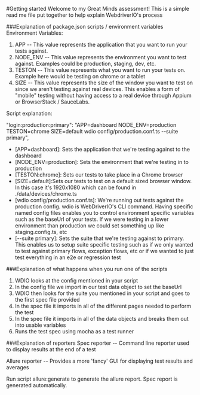 #Getting started
Welcome to my Great Minds assessment! This is a simple read me file put together to help explain WebdriverIO's process

###Explanation of package.json scripts / environment variables
Environment Variables:
1. APP -- This value represents the application that you want to run your tests against.
2. NODE_ENV -- This value represents the environment you want to test against. Examples could be production, staging, dev, etc.
3. TESTON -- This value represents what you want to run your tests on. Example here would be testing on chrome or a tablet
4. SIZE -- This value represents the size of the window you want to test on since we aren't testing against real devices. This enables a form of "mobile" testing without having access to a real device through Appium or BrowserStack / SauceLabs.


Script explanation:

"login:production:primary": "APP=dashboard NODE_ENV=production TESTON=chrome SIZE=default wdio config/production.conf.ts --suite primary",

* [APP=dashboard]: Sets the application that we're testing against to the dashboard
* [NODE_ENV=production]: Sets the environment that we're testing in to production
* [TESTON:chrome]: Sets our tests to take place in a Chrome browser
* [SIZE=default]:Sets our tests to test on a default sized browser window. In this case it's 1920x1080 which can be found in ./data/devices/chrome.ts
* [wdio config/production.conf.ts]: We're running out tests against the production config. wdio is WebDriverIO's CLI command. Having specific named config files enables you to control environment specific variables such as the baseUrl of your tests. If we were testing in a lower environment than production we could set something up like staging.config.ts, etc
* [--suite primary]: Sets the suite that we're testing against to primary. This enables us to setup suite specific testing such as if we only wanted to test against primary flows, exception flows, etc or if we wanted to just test everything in an e2e or regression test

###Explanation of what happens when you run one of the scripts
1. WDIO looks at the config mentioned in your script 
2. In the config file we import in our test data object to set the baseUrl
3. WDIO then looks for the suite you mentioned in your script and goes to the first spec file provided
4. In the spec file it imports in all of the different pages needed to perform the test
5. In the spec file it imports in all of the data objects and breaks them out into usable variables
6. Runs the test spec using mocha as a test runner

###Explanation of reporters
Spec reporter -- Command line reporter used to display results at the end of a test 

Allure reporter -- Provides a more 'fancy' GUI for displaying test results and averages

Run script allure:generate to generate the allure report. Spec report is generated automatically.